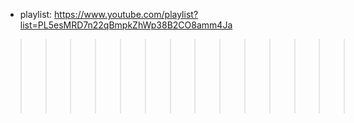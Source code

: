 - playlist: https://www.youtube.com/playlist?list=PL5esMRD7n22qBmpkZhWp38B2CO8amm4Ja

>>>>>>>>>>>>>> ![angular](https://encrypted-tbn0.gstatic.com/images?q=tbn:ANd9GcQdzVlrLxOeh-xkucl1zfKpDGDUxzTVrbrcMGqbD6KHidDVZRoTHQ)
